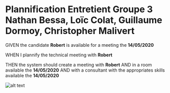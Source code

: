 # Plannification Entretient Groupe 3 Nathan Bessa, Loïc Colat, Guillaume Dormoy, Christopher Malivert

GIVEN the candidate **Robert** is available for a meeting the **14/05/2020**
  
WHEN I plannify the technical meeting with **Robert**

THEN the system should create a meeting with **Robert**
  AND in a room available the **14/05/2020**
  AND with a consultant with the appropriates skills available the **14/05/2020**
 

![alt text](https://i.imgur.com/mXHmeEj.png)
